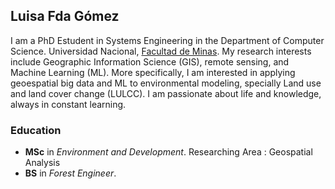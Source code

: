 ## Luisa Fda Gómez 

I am a PhD Estudent in Systems Engineering in the Department of Computer Science. Universidad Nacional, [Facultad de Minas](https://minas.medellin.unal.edu.co). My research interests include Geographic Information Science (GIS), remote sensing, and Machine Learning (ML). More specifically, I am interested in applying  geoespatial big data and ML to environmental modeling, specially Land use and land cover change (LULCC). I am passionate about life and knowledge, always in constant learning.



### Education

* **MSc** in _Environment and Development_. Researching Area : Geospatial Analysis
* **BS** in _Forest Engineer_.


<!--
**LuisaFdaGomez/LuisaFdaGomez** is a ✨ _special_ ✨ repository because its `README.md` (this file) appears on your GitHub profile.

Here are some ideas to get you started:

- 🔭 I’m currently working on ...
- 🌱 I’m currently learning ...
- 👯 I’m looking to collaborate on ...
- 🤔 I’m looking for help with ...
- 💬 Ask me about ...
- 📫 How to reach me: ...
- 😄 Pronouns: ...
- ⚡ Fun fact: ...
-->

